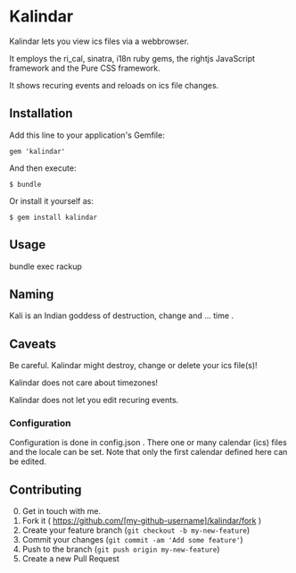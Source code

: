 # Kalindar

Kalindar lets you view ics files via a webbrowser.

It employs the ri_cal, sinatra, i18n ruby gems, the rightjs JavaScript framework and the Pure CSS framework.

It shows recuring events and reloads on ics file changes.

## Installation

Add this line to your application's Gemfile:

    gem 'kalindar'

And then execute:

    $ bundle

Or install it yourself as:

    $ gem install kalindar

## Usage

bundle exec rackup

## Naming

Kali is an Indian goddess of destruction, change and ... time .

## Caveats

Be careful.  Kalindar might destroy, change or delete your ics file(s)!

Kalindar does not care about timezones!

Kalindar does not let you edit recuring events.

### Configuration

Configuration is done in config.json .  There one or many calendar (ics) files and the locale can be set.  Note that only the first calendar defined here can be edited.

## Contributing

0. Get in touch with me.
1. Fork it ( https://github.com/[my-github-username]/kalindar/fork )
2. Create your feature branch (`git checkout -b my-new-feature`)
3. Commit your changes (`git commit -am 'Add some feature'`)
4. Push to the branch (`git push origin my-new-feature`)
5. Create a new Pull Request
